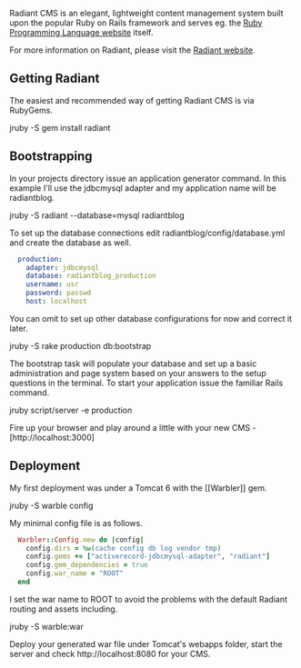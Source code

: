 Radiant CMS is an elegant, lightweight content management system built upon the popular Ruby on Rails framework and serves eg. the [Ruby Programming Language website](http://www.ruby-lang.org) itself.

For more information on Radiant, please visit the [Radiant website](http://radiantcms.org).

Getting Radiant
---------------

The easiest and recommended way of getting Radiant CMS is via RubyGems.

  jruby -S gem install radiant

Bootstrapping
-------------

In your projects directory issue an application generator command. In this example I'll use the jdbcmysql adapter and my application name will be radiantblog.

  jruby -S radiant --database=mysql radiantblog

To set up the database connections edit radiantblog/config/database.yml and create the database as well.

```yaml
  production:
    adapter: jdbcmysql
    database: radiantblog_production
    username: usr
    password: passwd
    host: localhost
```

You can omit to set up other database configurations for now and correct it later.

  jruby -S rake production db:bootstrap

The bootstrap task will populate your database and set up a basic administration and page system based on your answers to the setup questions in the terminal. To start your application issue the familiar Rails command.

  jruby script/server -e production

Fire up your browser and play around a little with your new CMS - [http://localhost:3000]

Deployment
----------

My first deployment was under a Tomcat 6 with the [[Warbler]] gem.

  jruby -S warble config

My minimal config file is as follows.

```ruby
  Warbler::Config.new do |config|
    config.dirs = %w(cache config db log vendor tmp)
    config.gems += ["activerecord-jdbcmysql-adapter", "radiant"]
    config.gem_dependencies = true
    config.war_name = "ROOT"
  end
```

I set the war name to ROOT to avoid the problems with the default Radiant routing and assets including.

  jruby -S warble:war

Deploy your generated war file under Tomcat's webapps folder, start the server and check http://localhost:8080 for your CMS.
